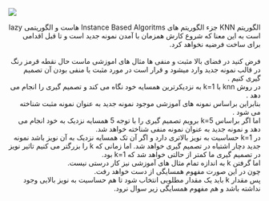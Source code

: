 ![](https://raw.githubusercontent.com/semnan-university-ai/machine-learning-class/main/excersiecs/fatemeh456/23/KNN.PNG?token=AWODYO7VAAFAVQVIB6SCZODBX3THQ)

<div dir="rtl">
الگوریتم KNN جزء الگوریتم های Instance Based Algoritms هاست و الگوریتمی lazy است به 
این معنا که شروع کارش همزمان با آمدن نمونه جدید است و تا قبل اقدامی برای ساخت فرضیه نخواهد کرد.
<br/>
<br/>
فرض کنید در فضای بالا مثبت و منفی ها مثال های اموزشی ماست حال نقطه قرمز رنگ در قالب نمونه جدید وارد میشود و قرار است در مورد مثبت یا منفی بودن
آن تصمیم گیری کنیم .
<br/>
در روش knn با k=1 به نزدیکرترین همسایه خود نگاه می کند و تصمیم گیری را انجام می دهد .
<br/>
بنابراین براساس نمونه های آموزشی موجود نمونه جدید به عنوان نمونه مثبت شناخته می شود .
<br/>
اما اگر براساس k=5 برویم تصمیم گیری را با توجه 5 همسایه نزدیک به خود انجام می دهد و نمونه جدید به عنوان نمونه منفی شناخته خواهد شد.
<br/>
در k=1 حساسیت به نویز بالاتری دارد و اگر آن تک همسایه نزدیک به آن نویز باشد نمونه جدید دچار اشتباه در تصمیم گیری خواهد شد.
اما زمانی که k را بزرگتر می کنیم تاثیر نویز در تصمیم گیری ما کمتر از حالتی خواهد شد که k=1 بود.
<br/>
اما گرفتن k به اندازه تمام مثال های آموزشی نیز کار درستی نیست.
<br/>
چون در این صورت مفهوم همسایگی از دست خواهد رفت.
<br/>
پس مقدار k باید یک مقدار مطلوبی انتخاب شود تا هم حساسیت به نویز بالایی وجود نداشته باشد و هم مفهوم همسایگی زیر سوال نرود.
</div>
